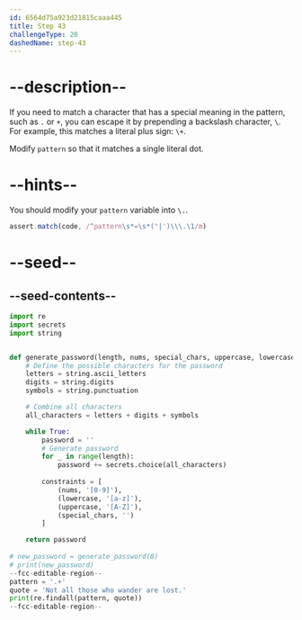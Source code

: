 ```yaml
---
id: 6564d75a923d21815caaa445
title: Step 43
challengeType: 20
dashedName: step-43
---
```


# --description--

If you need to match a character that has a special meaning in the pattern, such as `.` or `+`, you can escape it by prepending a backslash character, `\`. For example, this matches a literal plus sign: `\+`.

Modify `pattern` so that it matches a single literal dot.

# --hints--

You should modify your `pattern` variable into `\.`.

```js
assert.match(code, /^pattern\s*=\s*("|')\\\.\1/m)
```

# --seed--

## --seed-contents--

```py
import re
import secrets
import string


def generate_password(length, nums, special_chars, uppercase, lowercase):
    # Define the possible characters for the password
    letters = string.ascii_letters
    digits = string.digits
    symbols = string.punctuation

    # Combine all characters
    all_characters = letters + digits + symbols

    while True:
        password = ''
        # Generate password
        for _ in range(length):
            password += secrets.choice(all_characters)
        
        constraints = [
            (nums, '[0-9]'),
            (lowercase, '[a-z]'),
            (uppercase, '[A-Z]'),
            (special_chars, '')
        ]        

    return password
    
# new_password = generate_password(8)
# print(new_password)
--fcc-editable-region--
pattern = '.+'
quote = 'Not all those who wander are lost.'
print(re.findall(pattern, quote))
--fcc-editable-region--
```
